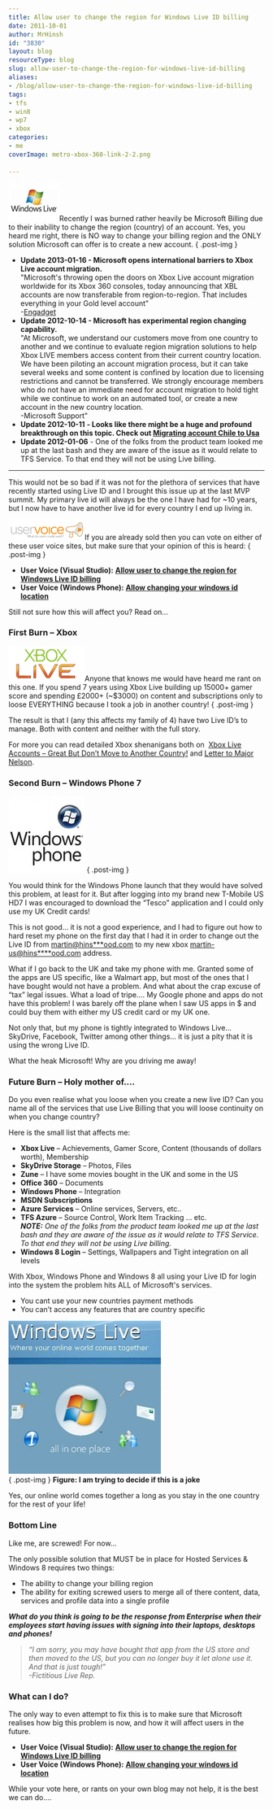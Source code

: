 ```yaml
---
title: Allow user to change the region for Windows Live ID billing
date: 2011-10-01
author: MrHinsh
id: "3830"
layout: blog
resourceType: blog
slug: allow-user-to-change-the-region-for-windows-live-id-billing
aliases:
- /blog/allow-user-to-change-the-region-for-windows-live-id-billing
tags:
- tfs
- win8
- wp7
- xbox
categories:
- me
coverImage: metro-xbox-360-link-2-2.png

---
```



![img_33742_microsoft-windows-live-logo_450x360](images/img_33742_microsoft-windows-live-logo_450x360-1-1.jpg "img_33742_microsoft-windows-live-logo_450x360")Recently I was burned rather heavily be Microsoft Billing due to their inability to change the region (country) of an account. Yes, you heard me right, there is NO way to change your billing region and the ONLY solution Microsoft can offer is to create a new account.
{ .post-img }

- **Update 2013-01-16 - Microsoft opens international barriers to Xbox Live account migration.**  
   "Microsoft's throwing open the doors on Xbox Live account migration worldwide for its Xbox 360 consoles, today announcing that XBL accounts are now transferable from region-to-region. That includes everything in your Gold level account"  
   \-[Engadget](http://www.engadget.com/2013/01/16/xbox-live-region-locking-unlocked/)
- **Update 2012-10-14 - Microsoft has experimental region changing capability.**  
   "At Microsoft, we understand our customers move from one country to another and we continue to evaluate region migration solutions to help Xbox LIVE members access content from their current country location. We have been piloting an account migration process, but it can take several weeks and some content is confined by location due to licensing restrictions and cannot be transferred. We strongly encourage members who do not have an immediate need for account migration to hold tight while we continue to work on an automated tool, or create a new account in the new country location.  
   \-Microsoft Support"
- **Update 2012-10-11** **- Looks like there might be a huge and profound breakthrough on this topic. Check out [Migrating account Chile to Usa](http://forums.xbox.com/xbox_forums/xbox_support/f/9/p/353657/1834363.aspx#1834363)**
- **Update 2012-01-06** - One of the folks from the product team looked me up at the last bash and they are aware of the issue as it would relate to TFS Service. To that end they will not be using Live billing.

---

This would not be so bad if it was not for the plethora of services that have recently started using Live ID and I brought this issue up at the last MVP summit. My primary live id will always be the one I have had for ~10 years, but I now have to have another live id for every country I end up living in.

![uservoice-logo](images/uservoice-logo-3-3.png "uservoice-logo")If you are already sold then you can vote on either of these user voice sites, but make sure that your opinion of this is heard:
{ .post-img }

- **User Voice (Visual Studio):** [**Allow user to change the region for Windows Live ID billing**](http://visualstudio.uservoice.com/forums/121579-visual-studio/suggestions/2289385-allow-user-to-change-the-region-for-windows-live-i)
- **User Voice (Windows Phone):** [**Allow changing your windows id location**](http://windowsphone.uservoice.com/forums/101801-feature-suggestions/suggestions/2280332-allow-changing-your-windows-id-location-and-no "http://windowsphone.uservoice.com/forums/101801-feature-suggestions/suggestions/2280332-allow-changing-your-windows-id-location-and-no")

Still not sure how this will affect you? Read on…

### First Burn – Xbox

![xbox-live-logo](images/xbox-live-logo-6-6.png "xbox-live-logo")Anyone that knows me would have heard me rant on this one. If you spend 7 years using Xbox Live building up 15000+ gamer score and spending £2000+ (~$3000) on content and subscriptions only to loose EVERYTHING because I took a job in another country!
{ .post-img }

The result is that I (any this affects my family of 4) have two Live ID’s to manage. Both with content and neither with the full story.

For more you can read detailed Xbox shenanigans both on  [Xbox Live Accounts – Great But Don’t Move to Another Country!](http://tf.erzz.com/2007/03/14/xbox-live-accounts-great-but-dont-move-to-another-country/) and [Letter to Major Nelson](http://tf.erzz.com/2009/02/18/letter-to-major-nelson/).

### Second Burn – Windows Phone 7

![windows_phone_logo300x300](images/windows_phone_logo300x300-4-4.jpg "windows_phone_logo300x300")
{ .post-img }

You would think for the Windows Phone launch that they would have solved this problem, at least for it. But after logging into my brand new T-Mobile US HD7 I was encouraged to download the “Tesco” application and I could only use my UK Credit cards!

This is not good… it is not a good experience, and I had to figure out how to hard reset my phone on the first day that I had it in order to change out the Live ID from [martin@hins\*\*\*ood.com](mailto:martin@hins***ood.com) to my new xbox [martin-us@hins\*\*\*\*ood.com](mailto:martin-us@hins****ood.com) address.

What if I go back to the UK and take my phone with me. Granted some of the apps are US specific, like a Walmart app, but most of the ones that I have bought would not have a problem. And what about the crap excuse of “tax” legal issues. What a load of tripe…. My Google phone and apps do not have this problem! I was barely off the plane when I saw US apps in $ and could buy them with either my US credit card or my UK one.

Not only that, but my phone is tightly integrated to Windows Live… SkyDrive, Facebook, Twitter among other things… it is just a pity that it is using the wrong Live ID.

What the heak Microsoft! Why are you driving me away!

### Future Burn – Holy mother of….

Do you even realise what you loose when you create a new live ID? Can you name all of the services that use Live Billing that you will loose continuity on when you change country?

Here is the small list that affects me:

- **Xbox Live** – Achievements, Gamer Score, Content (thousands of dollars worth), Membership
- **SkyDrive Storage** – Photos, Files
- **Zune** – I have some movies bought in the UK and some in the US
- **Office 360** – Documents
- **Windows Phone** – Integration
- **MSDN Subscriptions**
- **Azure Services** – Online services, Servers, etc..
- **TFS Azure** – Source Control, Work Item Tracking … etc.  
   _**NOTE:** One of the folks from the product team looked me up at the last bash and they are aware of the issue as it would relate to TFS Service. To that end they will not be using Live billing._
- **Windows 8 Login** – Settings, Wallpapers and Tight integration on all levels

With Xbox, Windows Phone and Windows 8 all using your Live ID for login into the system the problem hits ALL of Microsoft's services.

- You cant use your new countries payment methods
- You can’t access any features that are country specific

![windows-live](images/windows-live-5-5.jpg "windows-live")  
{ .post-img }
**Figure: I am trying to decide if this is a joke**

Yes, our online world comes together a long as you stay in the one country for the rest of your life!

### Bottom Line

Like me, are screwed! For now…

The only possible solution that MUST be in place for Hosted Services & Windows 8 requires two things:

- The ability to change your billing region
- The ability for exiting screwed users to merge all of there content, data, services and profile data into a single profile

**_What do you think is going to be the response from Enterprise when their employees start having issues with signing into their laptops, desktops and phones!_**

> _“I am sorry, you may have bought that app from the US store and then moved to the US, but you can no longer buy it let alone use it. And that is just tough!”  
> \-Fictitious Live Rep._

### What can I do?

The only way to even attempt to fix this is to make sure that Microsoft realises how big this problem is now, and how it will affect users in the future.

- **User Voice (Visual Studio):** [**Allow user to change the region for Windows Live ID billing**](http://visualstudio.uservoice.com/forums/121579-visual-studio/suggestions/2289385-allow-user-to-change-the-region-for-windows-live-i)
- **User Voice (Windows Phone):** [**Allow changing your windows id location**](http://windowsphone.uservoice.com/forums/101801-feature-suggestions/suggestions/2280332-allow-changing-your-windows-id-location-and-no "http://windowsphone.uservoice.com/forums/101801-feature-suggestions/suggestions/2280332-allow-changing-your-windows-id-location-and-no")

While your vote here, or rants on your own blog may not help, it is the best we can do….


